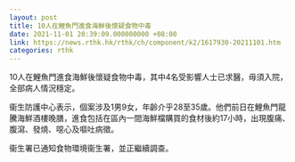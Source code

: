 ```yaml
---
layout: post
title: 10人在鯉魚門進食海鮮後懷疑食物中毒
date: 2021-11-01 20:39:09.000000000 +08:00
link: https://news.rthk.hk/rthk/ch/component/k2/1617930-20211101.htm
categories: rthk
---
```


10人在鯉魚門進食海鮮後懷疑食物中毒，其中4名受影響人士已求醫，毋須入院，全部病人情況穩定。　

衞生防護中心表示，個案涉及1男9女，年齡介乎28至35歲。他們前日在鯉魚門龍騰海鮮酒樓晚膳，進食包括在區內一間海鮮檔購買的食材後約17小時，出現腹痛、腹瀉、發燒、噁心及嘔吐病徵。

衞生署已通知食物環境衞生署，並正繼續調查。
